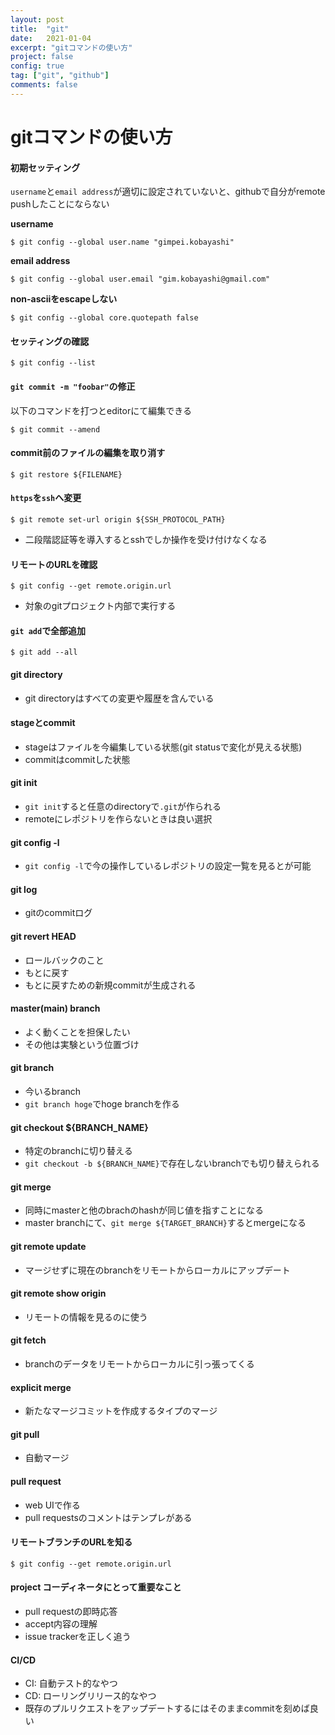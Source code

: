 ```yaml
---
layout: post
title:  "git"
date:   2021-01-04
excerpt: "gitコマンドの使い方"
project: false
config: true
tag: ["git", "github"]
comments: false
---
```


# gitコマンドの使い方


#### 初期セッティング

`username`と`email address`が適切に設定されていないと、githubで自分がremote pushしたことにならない  

**username**
```console
$ git config --global user.name "gimpei.kobayashi"
```

**email address**
```console
$ git config --global user.email "gim.kobayashi@gmail.com"
```

**non-asciiをescapeしない**  
```console
$ git config --global core.quotepath false
```

#### セッティングの確認

```console
$ git config --list
```

#### `git commit -m "foobar"`の修正

以下のコマンドを打つとeditorにて編集できる
```console
$ git commit --amend
```

#### commit前のファイルの編集を取り消す

```console
$ git restore ${FILENAME}
```

#### `https`を`ssh`へ変更

```console
$ git remote set-url origin ${SSH_PROTOCOL_PATH}
```
 - 二段階認証等を導入するとsshでしか操作を受け付けなくなる

#### リモートのURLを確認

```console
$ git config --get remote.origin.url
```
 - 対象のgitプロジェクト内部で実行する

#### `git add`で全部追加
```console
$ git add --all
```

#### git directory
 - git directoryはすべての変更や履歴を含んでいる

#### stageとcommit
 - stageはファイルを今編集している状態(git statusで変化が見える状態)
 - commitはcommitした状態

#### git init
 - `git init`すると任意のdirectoryで`.git`が作られる
 - remoteにレポジトリを作らないときは良い選択

#### git config -l
 - `git config -l`で今の操作しているレポジトリの設定一覧を見るとが可能

#### git log
 - gitのcommitログ

#### git revert HEAD
 - ロールバックのこと
 - もとに戻す
 - もとに戻すための新規commitが生成される

#### master(main) branch
 - よく動くことを担保したい
 - その他は実験という位置づけ

#### git branch
 - 今いるbranch
 - `git branch hoge`でhoge branchを作る

#### git checkout ${BRANCH_NAME}
 - 特定のbranchに切り替える
 - `git checkout -b ${BRANCH_NAME}`で存在しないbranchでも切り替えられる

#### git merge
 - 同時にmasterと他のbrachのhashが同じ値を指すことになる
 - master branchにて、`git merge ${TARGET_BRANCH}`するとmergeになる

#### git remote update
 - マージせずに現在のbranchをリモートからローカルにアップデート

#### git remote show origin
 - リモートの情報を見るのに使う

#### git fetch
 - branchのデータをリモートからローカルに引っ張ってくる

#### explicit merge
 - 新たなマージコミットを作成するタイプのマージ

#### git pull
 - 自動マージ

#### pull request
 - web UIで作る
 - pull requestsのコメントはテンプレがある

#### リモートブランチのURLを知る
```console
$ git config --get remote.origin.url
```

#### project コーディネータにとって重要なこと
 - pull requestの即時応答
 - accept内容の理解
 - issue trackerを正しく追う

#### CI/CD
 - CI: 自動テスト的なやつ
 - CD: ローリングリリース的なやつ
 - 既存のプルリクエストをアップデートするにはそのままcommitを刻めば良い

